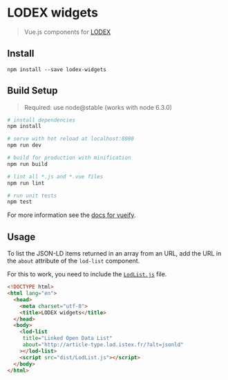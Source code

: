 # LODEX widgets

> Vue.js components for [LODEX](https://github.com/Inist-CNRS/lodex/)

## Install

    npm install --save lodex-widgets

## Build Setup

> Required: use node@stable (works with node 6.3.0)

``` bash
# install dependencies
npm install

# serve with hot reload at localhost:8080
npm run dev

# build for production with minification
npm run build

# lint all *.js and *.vue files
npm run lint

# run unit tests
npm test
```

For more information see the [docs for vueify](https://github.com/vuejs/vueify).

## Usage

To list the JSON-LD items returned in an array from an URL, add the URL in the `about` attribute of the `lod-list` component.

For this to work, you need to include the [`LodList.js`](https://unpkg.com/lodex-widgets@1.0.1/dist/LodList.js) file.
```html
<!DOCTYPE html>
<html lang="en">
  <head>
    <meta charset="utf-8">
    <title>LODEX widgets</title>
  </head>
  <body>
    <lod-list
     title="Linked Open Data List"
     about="http://article-type.lod.istex.fr/?alt=jsonld"
    ></lod-list>
    <script src="dist/LodList.js"></script>
  </body>
</html>
```
